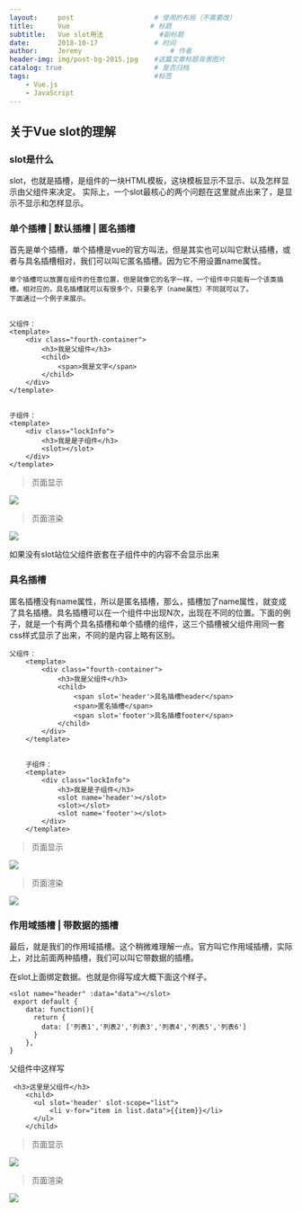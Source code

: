 ```yaml
---
layout:     post                    # 使用的布局（不需要改）
title:      Vue                    # 标题 
subtitle:   Vue slot用法              #副标题
date:       2018-10-17              # 时间
author:     Jeremy                      # 作者
header-img: img/post-bg-2015.jpg    #这篇文章标题背景图片
catalog: true                       # 是否归档
tags:                               #标签
    - Vue.js 
    - JavaScript
---
```


## 关于Vue slot的理解

### slot是什么

slot，也就是插槽，是组件的一块HTML模板，这块模板显示不显示、以及怎样显示由父组件来决定。 实际上，一个slot最核心的两个问题在这里就点出来了，是显示不显示和怎样显示。


### 单个插槽 | 默认插槽 | 匿名插槽

  首先是单个插槽，单个插槽是vue的官方叫法，但是其实也可以叫它默认插槽，或者与具名插槽相对，我们可以叫它匿名插槽。因为它不用设置name属性。

    单个插槽可以放置在组件的任意位置，但是就像它的名字一样，一个组件中只能有一个该类插槽。相对应的，具名插槽就可以有很多个，只要名字（name属性）不同就可以了。
    下面通过一个例子来展示。


    父组件：
    <template>
        <div class="fourth-container">
            <h3>我是父组件</h3>
            <child>
                <span>我是文字</span>
            </child>
        </div>
    </template>
    
    
    子组件：
    <template>
        <div class="lockInfo">
            <h3>我是是子组件</h3>
            <slot></slot>
        </div>
    </template>   
    
> 页面显示

![](https://ws1.sinaimg.cn/large/006tNbRwly1fwbcl43l7rj30cs03mdfz.jpg)

> 页面渲染

![](https://ws3.sinaimg.cn/large/006tNbRwly1fwbcn3bxrgj30ju04iaaw.jpg)

如果没有slot站位父组件嵌套在子组件中的内容不会显示出来
 
### 具名插槽

匿名插槽没有name属性，所以是匿名插槽，那么，插槽加了name属性，就变成了具名插槽。具名插槽可以在一个组件中出现N次，出现在不同的位置。下面的例子，就是一个有两个具名插槽和单个插槽的组件，这三个插槽被父组件用同一套css样式显示了出来，不同的是内容上略有区别。

    父组件：
        <template>
            <div class="fourth-container">
                <h3>我是父组件</h3>
                <child>
                    <span slot='header'>具名插槽header</span>
                    <span>匿名插槽</span>
                    <span slot='footer'>具名插槽footer</span>        
                </child>
            </div>
        </template>
        
        
        子组件：
        <template>
            <div class="lockInfo">
                <h3>我是是子组件</h3>
                <slot name='header'></slot>
                <slot></slot>
                <slot name='footer'></slot>
            </div>
        </template> 
        
> 页面显示

![](https://ws3.sinaimg.cn/large/006tNbRwly1fwbd68lfu8j30hk05sjrt.jpg)

> 页面渲染

![](https://ws1.sinaimg.cn/large/006tNbRwly1fwbd77l3xdj30g2064aba.jpg)

### 作用域插槽 | 带数据的插槽

最后，就是我们的作用域插槽。这个稍微难理解一点。官方叫它作用域插槽，实际上，对比前面两种插槽，我们可以叫它带数据的插槽。

在slot上面绑定数据。也就是你得写成大概下面这个样子。

    <slot name="header" :data="data"></slot>
     export default {
        data: function(){
          return {
            data: ['列表1','列表2','列表3','列表4','列表5','列表6']
          }
        },
    }
    
父组件中这样写

     <h3>这里是父组件</h3>
        <child>
          <ul slot='header' slot-scope="list">
              <li v-for="item in list.data">{{item}}</li>
          </ul>
        </child> 

> 页面显示

![](https://ws4.sinaimg.cn/large/006tNbRwly1fwbdptvl4ij30ce09wmxm.jpg)

> 页面渲染

![](https://ws2.sinaimg.cn/large/006tNbRwly1fwbdraduc6j30du0as75u.jpg)


          